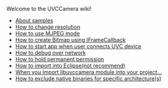 Welcome to the UVCCamera wiki!
* [About samples](about_samples)
* [How to change resolution](how_to_change_resolution)
* [How to use MJPEG mode](how_to_use_mjpeg)
* [How to create Bitmap using IFrameCallback](howto_create_bitmap_using_iframecallback)
* [How to start app when user connects UVC device](howto_start_app_on_connecting_uvc_devices)
* [How to debug over network](howto_debug_over_network)
* [How to hold permanent permission](howto_hold_permanent_permission)
* [How to import into Eclipse(not recommend)](howto_import_into_eclipse)
* [When you import libuvccamera module into your project...](When-you-import-libuvccamera-module-in-your-project-instead-of-building-these-samples-from-this-repository)
* [How to exclude native binaries for specific architecture(s)](How-to-exclude-native-binaries-for-specific-architecture(s))